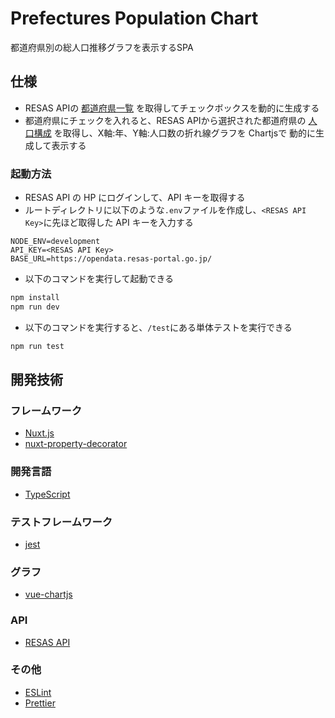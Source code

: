 # Prefectures Population Chart

都道府県別の総人口推移グラフを表示するSPA

## 仕様

- RESAS APIの [都道府県一覧](https://opendata.resas-portal.go.jp/docs/api/v1/prefectures.html) を取得してチェックボックスを動的に生成する
- 都道府県にチェックを入れると、RESAS APIから選択された都道府県の  [人口構成](https://opendata.resas-portal.go.jp/docs/api/v1/population/composition/perYear.html) を取得し、X軸:年、Y軸:人口数の折れ線グラフを Chartjsで 動的に生成して表示する

### 起動方法

- RESAS API の HP にログインして、API キーを取得する
- ルートディレクトリに以下のような`.env`ファイルを作成し、`<RESAS API Key>`に先ほど取得した API キーを入力する

```env
NODE_ENV=development
API_KEY=<RESAS API Key>
BASE_URL=https://opendata.resas-portal.go.jp/
```

- 以下のコマンドを実行して起動できる

```bash
npm install
npm run dev
```

- 以下のコマンドを実行すると、`/test`にある単体テストを実行できる

```bash
npm run test
```

## 開発技術

### フレームワーク

- [Nuxt.js](https://nuxtjs.org/)
- [nuxt-property-decorator](https://github.com/nuxt-community/nuxt-property-decorator)

### 開発言語

- [TypeScript](https://www.typescriptlang.org/)

### テストフレームワーク

- [jest](https://jestjs.io/ja/)

### グラフ

- [vue-chartjs](https://github.com/apertureless/vue-chartjs)

### API

- [RESAS API](https://opendata.resas-portal.go.jp/)

### その他

- [ESLint](https://eslint.org/)
- [Prettier](https://prettier.io/)
